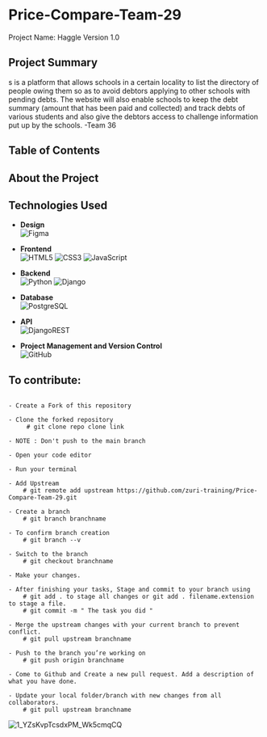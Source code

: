 
# Price-Compare-Team-29

Project Name: Haggle Version 1.0 

## Project Summary
s is a platform that allows schools in a certain locality to list the directory of people owing them so as to avoid debtors applying to other schools with pending debts. The website will also enable schools to keep the debt summary (amount that has been paid and collected) and track debts of various students and also give the debtors access to challenge information put up by the schools. -Team 36

## Table of Contents

## About the Project

## Technologies Used
* __Design__<br/>
        ![Figma](https://img.shields.io/badge/figma-%23F24E1E.svg?style=for-the-badge&logo=figma&logoColor=white)

* __Frontend__<br/>
      ![HTML5](https://img.shields.io/badge/html5-%23E34F26.svg?style=for-the-badge&logo=html5&logoColor=white)
      ![CSS3](https://img.shields.io/badge/css3-%231572B6.svg?style=for-the-badge&logo=css3&logoColor=white)
      ![JavaScript](https://img.shields.io/badge/javascript-%23323330.svg?style=for-the-badge&logo=javascript&logoColor=%23F7DF1E)

* __Backend__<br/>
        ![Python](https://img.shields.io/badge/python-3670A0?style=for-the-badge&logo=python&logoColor=ffdd54)
        ![Django](https://img.shields.io/badge/django-%23092E20.svg?style=for-the-badge&logo=django&logoColor=white)

* __Database__<br/>
        ![PostgreSQL](https://img.shields.io/badge/Postgre-SQL-brightgreen)

* __API__<br/>
        ![DjangoREST](https://img.shields.io/badge/DJANGO-REST-ff1709?style=for-the-badge&logo=django&logoColor=white&color=ff1709&labelColor=gray)

* __Project Management and Version Control__<br/>
        ![GitHub](https://img.shields.io/badge/github-%23121011.svg?style=for-the-badge&logo=github&logoColor=white)


## To contribute:

```

- Create a Fork of this repository

- Clone the forked repository
     # git clone repo clone link

- NOTE : Don't push to the main branch

- Open your code editor

- Run your terminal

- Add Upstream
    # git remote add upstream https://github.com/zuri-training/Price-Compare-Team-29.git

- Create a branch
    # git branch branchname

- To confirm branch creation
    # git branch --v

- Switch to the branch
    # git checkout branchname

- Make your changes.

- After finishing your tasks, Stage and commit to your branch using
    # git add . to stage all changes or git add . filename.extension to stage a file.
    # git commit -m " The task you did "

- Merge the upstream changes with your current branch to prevent conflict. 
    # git pull upstream branchname

- Push to the branch you’re working on
    # git push origin branchname
    
- Come to Github and Create a new pull request. Add a description of what you have done.

- Update your local folder/branch with new changes from all collaborators. 
    # git pull upstream branchname

```
![1_YZsKvpTcsdxPM_Wk5cmqCQ](https://user-images.githubusercontent.com/68462223/181128523-edb0d236-def0-4b75-8bc4-ba2e90bde408.png)
